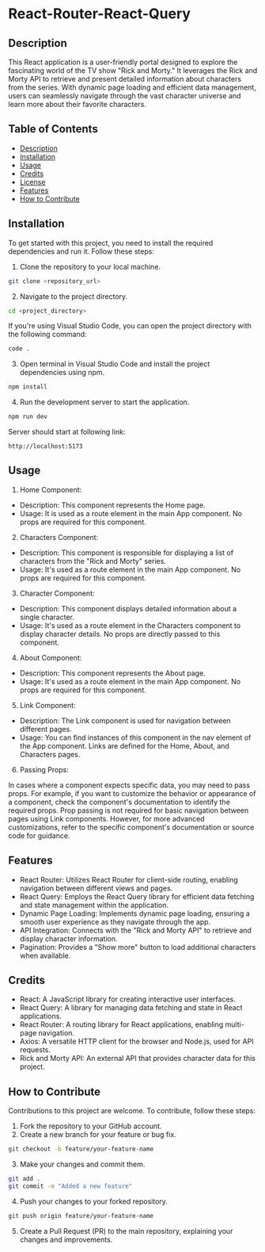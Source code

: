 # React-Router-React-Query

## Description

This React application is a user-friendly portal designed to explore the fascinating world of the TV show "Rick and Morty." It leverages the Rick and Morty API to retrieve and present detailed information about characters from the series. With dynamic page loading and efficient data management, users can seamlessly navigate through the vast character universe and learn more about their favorite characters.

## Table of Contents

- [Description](#description)
- [Installation](#installation)
- [Usage](#usage)
- [Credits](#credits)
- [License](#license)
- [Features](#features)
- [How to Contribute](#how-to-contribute)

## Installation

To get started with this project, you need to install the required dependencies and run it. Follow these steps:

1. Clone the repository to your local machine.

```bash
git clone <repository_url>
```

2. Navigate to the project directory.

```bash
cd <project_directory>
```

If you're using Visual Studio Code, you can open the project directory with the following command:
```bash
code .
```

3. Open terminal in Visual Studio Code and install the project dependencies using npm.

```bash
npm install
```

4. Run the development server to start the application.

```bash
npm run dev
```

Server should start at following link: 

`http://localhost:5173`

## Usage

1. Home Component:

* Description: This component represents the Home page.
* Usage: It is used as a route element in the main App component. No props are required for this component.

2. Characters Component:

* Description: This component is responsible for displaying a list of characters from the "Rick and Morty" series.
* Usage: It's used as a route element in the main App component. No props are required for this component.

3. Character Component:

* Description: This component displays detailed information about a single character.
* Usage: It's used as a route element in the Characters component to display character details. No props are directly passed to this component.

4. About Component:

* Description: This component represents the About page.
* Usage: It's used as a route element in the main App component. No props are required for this component.

5. Link Component:

* Description: The Link component is used for navigation between different pages.
* Usage: You can find instances of this component in the nav element of the App component. Links are defined for the Home, About, and Characters pages.

6. Passing Props:

In cases where a component expects specific data, you may need to pass props. For example, if you want to customize the behavior or appearance of a component, check the component's documentation to identify the required props.
Prop passing is not required for basic navigation between pages using Link components. However, for more advanced customizations, refer to the specific component's documentation or source code for guidance.

## Features

* React Router: Utilizes React Router for client-side routing, enabling navigation between different views and pages.
* React Query: Employs the React Query library for efficient data fetching and state management within the application.
* Dynamic Page Loading: Implements dynamic page loading, ensuring a smooth user experience as they navigate through the app.
* API Integration: Connects with the "Rick and Morty API" to retrieve and display character information.
* Pagination: Provides a "Show more" button to load additional characters when available.

## Credits

* React: A JavaScript library for creating interactive user interfaces.
* React Query: A library for managing data fetching and state in React applications.
* React Router: A routing library for React applications, enabling multi-page navigation.
* Axios: A versatile HTTP client for the browser and Node.js, used for API requests.
* Rick and Morty API: An external API that provides character data for this project.

## How to Contribute

Contributions to this project are welcome. To contribute, follow these steps:

1. Fork the repository to your GitHub account.
2. Create a new branch for your feature or bug fix.

```bash
git checkout -b feature/your-feature-name
```

3. Make your changes and commit them.

```bash
git add .
git commit -m "Added a new feature"
```

4. Push your changes to your forked repository.

```bash 
git push origin feature/your-feature-name
```

5. Create a Pull Request (PR) to the main repository, explaining your changes and improvements.
